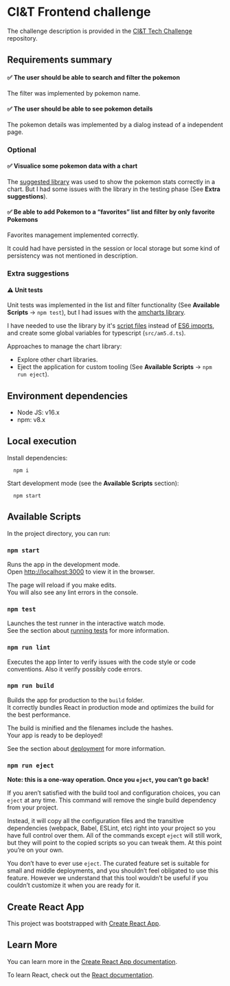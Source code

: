 # CI&T Frontend challenge

The challenge description is provided in the [CI&T Tech Challenge](https://github.com/giovanniKleinCampigoto/ciandt-tech-challenge) repository.

## Requirements summary

#### ✅ The user should be able to search and filter the pokemon

The filter was implemented by pokemon name.

#### ✅ The user should be able to see pokemon details

The pokemon details was implemented by a dialog instead of a independent page.

### Optional

#### ✅ Visualice some pokemon data with a chart

The [suggested library](https://www.amcharts.com) was used to show the pokemon stats correctly in a chart. But I had some issues with the library in the testing phase (See **Extra suggestions**).

#### ✅ Be able to add Pokemon to a “favorites” list and filter by only favorite Pokemons

Favorites management implemented correctly.

It could had have persisted in the session or local storage but some kind of persistency was not mentioned in description.

### Extra suggestions

#### ⚠️ Unit tests

Unit tests was implemented in the list and filter functionality (See **Available Scripts** -> `npm test`), but I had issues with the [amcharts library](https://www.amcharts.com).

I have needed to use the library by it's [script files](https://www.amcharts.com/docs/v5/getting-started/#Loading_script_files) instead of [ES6 imports](https://www.amcharts.com/docs/v5/getting-started/#Importing_in_TypeScript_ES6_apps), and create some global variables for typescript (`src/am5.d.ts`).

Approaches to manage the chart library:

* Explore other chart libraries.
* Eject the application for custom tooling (See **Available Scripts** -> `npm run eject`).

## Environment dependencies

- Node JS: v16.x
- npm: v8.x

## Local execution

Install dependencies:

```
  npm i
```

Start development mode (see the **Available Scripts** section):

```
  npm start
```

## Available Scripts

In the project directory, you can run:

### `npm start`

Runs the app in the development mode.\
Open [http://localhost:3000](http://localhost:3000) to view it in the browser.

The page will reload if you make edits.\
You will also see any lint errors in the console.

### `npm test`

Launches the test runner in the interactive watch mode.\
See the section about [running tests](https://facebook.github.io/create-react-app/docs/running-tests) for more information.

### `npm run lint`

Executes the app linter to verify issues with the code style or code conventions. Also it verify possibly code errors.

### `npm run build`

Builds the app for production to the `build` folder.\
It correctly bundles React in production mode and optimizes the build for the best performance.

The build is minified and the filenames include the hashes.\
Your app is ready to be deployed!

See the section about [deployment](https://facebook.github.io/create-react-app/docs/deployment) for more information.

### `npm run eject`

**Note: this is a one-way operation. Once you `eject`, you can’t go back!**

If you aren’t satisfied with the build tool and configuration choices, you can `eject` at any time. This command will remove the single build dependency from your project.

Instead, it will copy all the configuration files and the transitive dependencies (webpack, Babel, ESLint, etc) right into your project so you have full control over them. All of the commands except `eject` will still work, but they will point to the copied scripts so you can tweak them. At this point you’re on your own.

You don’t have to ever use `eject`. The curated feature set is suitable for small and middle deployments, and you shouldn’t feel obligated to use this feature. However we understand that this tool wouldn’t be useful if you couldn’t customize it when you are ready for it.

## Create React App

This project was bootstrapped with [Create React App](https://github.com/facebook/create-react-app).

## Learn More

You can learn more in the [Create React App documentation](https://facebook.github.io/create-react-app/docs/getting-started).

To learn React, check out the [React documentation](https://reactjs.org/).

